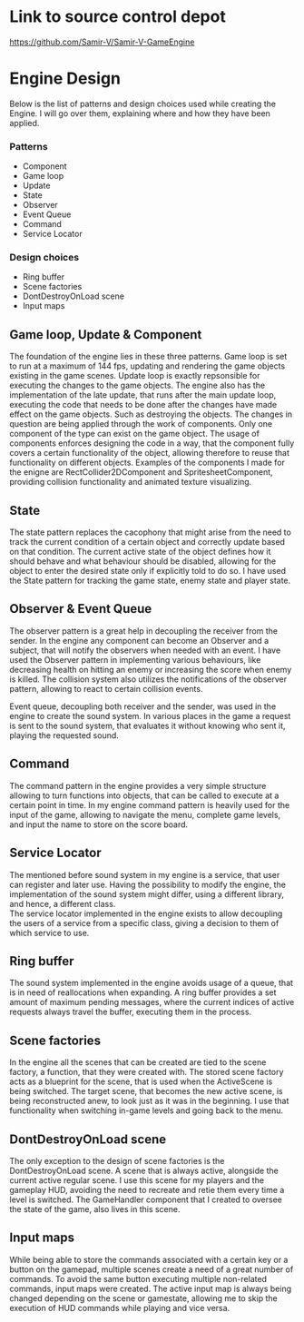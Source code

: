 # Link to source control depot

https://github.com/Samir-V/Samir-V-GameEngine

# Engine Design

Below is the list of patterns and design choices used while creating the Engine.
I will go over them, explaining where and how they have been applied.

### Patterns
- Component
- Game loop
- Update
- State
- Observer
- Event Queue
- Command
- Service Locator

### Design choices
- Ring buffer
- Scene factories
- DontDestroyOnLoad scene
- Input maps

## Game loop, Update & Component

The foundation of the engine lies in these three patterns. Game loop is set to run at a maximum of 144 fps, updating and rendering the game objects existing in the game scenes.
Update loop is exactly repsonsible for executing the changes to the game objects. The engine also has the implementation of the late update, that runs after the main update loop, 
executing the code that needs to be done after the changes have made effect on the game objects. Such as destroying the objects.
The changes in question are being applied through the work of components. Only one component of the type can exist on the game object.
The usage of components enforces designing the code in a way, that the component fully covers a certain functionality of the object, allowing therefore to reuse that functionality on different objects.
Examples of the components I made for the enigne are RectCollider2DComponent and SpritesheetComponent, providing collision functionality and animated texture visualizing.

## State 

The state pattern replaces the cacophony that might arise from the need to track the current condition of a certain object and correctly update based on that condition.
The current active state of the object defines how it should behave and what behaviour should be disabled, allowing for the object to enter the desired state only if explicitly told to do so.
I have used the State pattern for tracking the game state, enemy state and player state.

## Observer & Event Queue

The observer pattern is a great help in decoupling the receiver from the sender. In the engine any component can become an Observer and a subject, that will notify the observers when needed with an event.
I have used the Observer pattern in implementing various behaviours, like decreasing health on hitting an enemy or increasing the score when enemy is killed. The collision system also utilizes the notifications of the observer pattern, allowing to react to certain collision events.

Event queue, decoupling both receiver and the sender, was used in the engine to create the sound system. In various places in the game a request is sent to the sound system, that evaluates it without knowing who sent it, playing the requested sound.

## Command

The command pattern in the engine provides a very simple structure allowing to turn functions into objects, that can be called to execute at a certain point in time.
In my engine command pattern is heavily used for the input of the game, allowing to navigate the menu, complete game levels, and input the name to store on the score board.

## Service Locator

The mentioned before sound system in my engine is a service, that user can register and later use. Having the possibility to modify the engine, the implementation of the sound system might differ, using a different library, and hence, a different class.  
The service locator implemented in the engine exists to allow decoupling the users of a service from a specific class, giving a decision to them of which service to use.


## Ring buffer

The sound system implemented in the engine avoids usage of a queue, that is in need of reallocations when expanding. A ring buffer provides a set amount of maximum pending messages, where the current indices of active requests always travel the buffer, executing them in the process.

## Scene factories

In the engine all the scenes that can be created are tied to the scene factory, a function, that they were created with. The stored scene factory acts as a blueprint for the scene, that is used when the ActiveScene is being switched. The target scene, that becomes the new active scene, is being reconstructed anew, to look just as it was in the beginning. I use that functionality when switching in-game levels and going back to the menu.

## DontDestroyOnLoad scene

The only exception to the design of scene factories is the DontDestroyOnLoad scene. A scene that is always active, alongside the current active regular scene. I use this scene for my players and the gameplay HUD, avoiding the need to recreate and retie them every time a level is switched. 
The GameHandler component that I created to oversee the state of the game, also lives in this scene.

## Input maps

While being able to store the commands associated with a certain key or a button on the gamepad, multiple scenes create a need of a great number of commands. To avoid the same button executing multiple non-related commands, input maps were created.
The active input map is always being changed depending on the scene or gamestate, allowing me to skip the execution of HUD commands while playing and vice versa.
